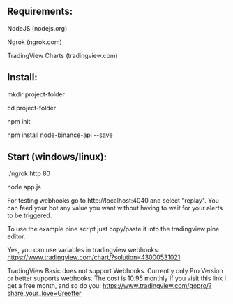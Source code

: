 ## Requirements:

NodeJS (nodejs.org)

Ngrok (ngrok.com)

TradingView Charts (tradingview.com)


## Install:

mkdir project-folder
  
cd project-folder
  
npm init

npm install node-binance-api --save



## Start (windows/linux):

./ngrok http 80

node app.js



For testing webhooks go to http://localhost:4040 and select "replay". You can feed your bot any 
value you want without having to wait for your alerts to be triggered. 

To use the example pine script just copy/paste it into the tradingview pine editor.

Yes, you can use variables in tradingview webhooks: https://www.tradingview.com/chart/?solution=43000531021

TradingView Basic does not support Webhooks. Currently 
only Pro Version or better supports webhooks. The cost is 10.95 monthly
If you visit this link I get a free month, and so do you: 
https://www.tradingview.com/gopro/?share_your_love=Greeffer

